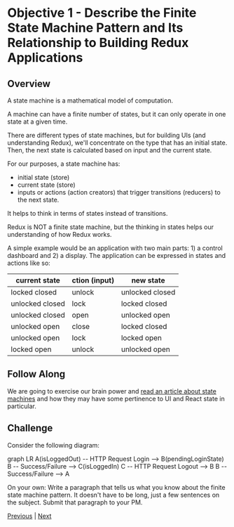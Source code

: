 #   Objective 1 - Describe the Finite State Machine Pattern and Its Relationship to Building Redux Applications

##  Overview

A state machine is a mathematical model of computation.

A machine can have a finite number of states, but it can only operate in one state at a given time.

There are different types of state machines, but for building UIs (and understanding Redux), we'll concentrate on the type that has an initial state. Then, the next state is calculated based on input and the current state.

For our purposes, a state machine has:

- initial state (store)
- current state (store)
- inputs or actions (action creators) that trigger transitions (reducers) to the next state.

It helps to think in terms of states instead of transitions.

Redux is NOT a finite state machine, but the thinking in states helps our understanding of how Redux works.

A simple example would be an application with two main parts: 1) a control dashboard and 2) a display. The application can be expressed in states and actions like so:

| current state    | ction (input) | new state        |
| -----------      | -----------   | -------------    |
| locked closed    | unlock        |  unlocked closed |
| unlocked closed  | lock          |  locked closed   |
| unlocked closed  | open          |  unlocked open   |
| unlocked open    | close         |  locked closed   |
| unlocked open    | lock          |  locked open     |
| locked open      | unlock        |  unlocked open   |

##  Follow Along

We are going to exercise our brain power and [read an article about state machines](https://krasimirtsonev.com/blog/article/managing-state-in-javascript-with-state-machines-stent) and how they may have some pertinence to UI and React state in particular.

## Challenge

Consider the following diagram:

graph LR A(isLoggedOut) -- HTTP Request Login --> B(pendingLoginState) B -- Success/Failure --> C(isLoggedIn) C -- HTTP Request Logout --> B B -- Success/Failure --> A

On your own: Write a paragraph that tells us what you know about the finite state machine pattern. It doesn't have to be long, just a few sentences on the subject. Submit that paragraph to your PM.



[Previous](../README.md) | [Next](./Object_2.md)